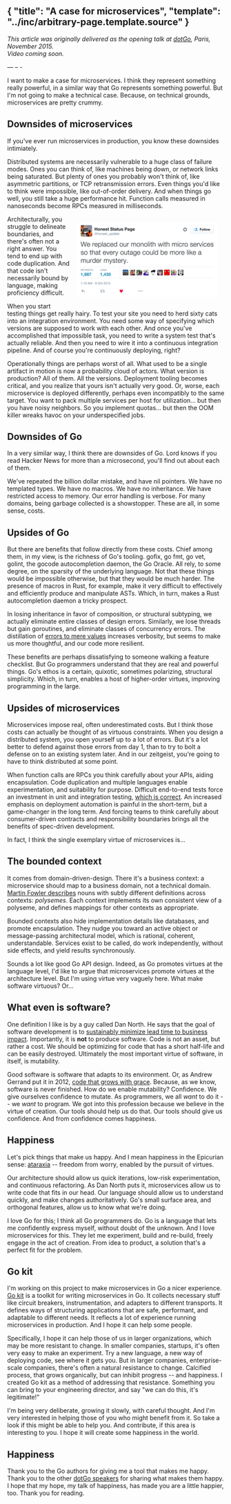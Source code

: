{
	"title": "A case for microservices",
	"template": "../inc/arbitrary-page.template.source"
}
---

_This article was originally delivered as the opening talk at [dotGo](http://dotgo.eu), Paris, November 2015. <br/> Video coming soon._

&mdash;&nbsp;&ndash;&nbsp;-

I want to make a case for microservices.
I think they represent something really powerful, in a similar way that Go represents something powerful.
But I'm not going to make a technical case.
Because, on technical grounds, microservices are pretty crummy.

## Downsides of microservices

If you've ever run microservices in production, you know these downsides intimiately.

Distributed systems are necessarily vulnerable to a huge class of failure modes.
Ones you can think of, like machines being down, or network links being saturated.
But plenty of ones you probably won't think of, like asymmetric partitions, or TCP retransmission errors.
Even things you'd like to think were impossible, like out-of-order delivery.
And when things go well, you still take a huge performance hit.
Function calls measured in nanoseconds become RPCs measured in milliseconds.

<a href="https://twitter.com/honest_update/status/651897353889259520">
 <img src="murder-mystery.png" width=327 height=174 alt="A microservices murder mystery" style="float: right; margin: 15px;" />
</a>

Architecturally, you struggle to delineate boundaries, and there's often not a right answer.
You tend to end up with code duplication.
And that code isn't necessarily bound by language, making proficiency difficult.

When you start testing things get really hairy.
To test your site you need to herd sixty cats into an integration environment.
You need some way of specifying which versions are supposed to work with each other.
And once you've accomplished that impossible task, you need to write a system test that's actually reliable.
And then you need to wire it into a continuous integration pipeline.
And of course you're continuously deploying, right?

Operationally things are perhaps worst of all.
What used to be a single artifact in motion is now a probability cloud of actors.
What version is production? All of them. All the versions.
Deployment tooling becomes critical, and you realize that yours isn't actually very good.
Or, worse, each microservice is deployed differently, perhaps even incompatibly to the same target.
You want to pack multiple services per host for utilization... but then you have noisy neighbors.
So you implement quotas... but then the OOM killer wreaks havoc on your underspecified jobs.

## Downsides of Go

In a very similar way, I think there are downsides of Go.
Lord knows if you read Hacker News for more than a microsecond, you'll find out about each of them.

We've repeated the billion dollar mistake, and have nil pointers.
We have no templated types.
We have no macros.
We have no inheritance.
We have restricted access to memory.
Our error handling is verbose.
For many domains, being garbage collected is a showstopper.
These are all, in some sense, costs.

## Upsides of Go

But there are benefits that follow directly from these costs.
Chief among them, in my view, is the richness of Go's tooling.
gofix, go fmt, go vet, golint, the gocode autocompletion daemon, the Go Oracle.
All rely, to some degree, on the sparsity of the underlying language.
Not that these things would be impossible otherwise, but that they would be much harder.
The presence of macros in Rust, for example, make it very difficult to effectively and efficiently produce and manipulate ASTs.
Which, in turn, makes a Rust autocompletion daemon a tricky prospect.

In losing inheritance in favor of composition, or structural subtyping, we actually eliminate entire classes of design errors.
Similarly, we lose threads but gain goroutines, and eliminate classes of concurrency errors.
The distillation of [errors to mere values](https://blog.golang.org/errors-are-values) increases verbosity, but seems to make us more thoughtful, and our code more resilient.

These benefits are perhaps dissatisfying to someone walking a feature checklist.
But Go programmers understand that they are real and powerful things.
Go's ethos is a certain, quixotic, sometimes polarizing, structural simplicity.
Which, in turn, enables a host of higher-order virtues, improving programming in the large.

## Upsides of microservices

Microservices impose real, often underestimated costs.
But I think those costs can actually be thought of as virtuous constraints.
When you design a distributed system, you open yourself up to a lot of errors.
But it's a lot better to defend against those errors from day 1, than to try to bolt a defense on to an existing system later.
And in our zeitgeist, you're going to have to think distributed at some point.

When function calls are RPCs you think carefully about your APIs, aiding encapsulation.
Code duplication and multiple languages enable experimentation, and suitability for purpose.
Difficult end-to-end tests force an investment in unit and integration testing, [which is correct](http://googletesting.blogspot.de/2015/04/just-say-no-to-more-end-to-end-tests.html).
An increased emphasis on deployment automation is painful in the short-term, but a game-changer in the long term.
And forcing teams to think carefully about consumer-driven contracts and responsibility boundaries brings all the benefits of spec-driven development.

In fact, I think the single exemplary virtue of microservices is...

## The bounded context

It comes from domain-driven-design.
There it's a business context: a microservice should map to a business domain, not a technical domain.
[Martin Fowler describes](http://martinfowler.com/bliki/BoundedContext.html) nouns with subtly different definitions across contexts: _polysemes_.
Each context implements its own consistent view of a polyseme, and defines mappings for other contexts as appropriate.

Bounded contexts also hide implementation details like databases, and promote encapsulation.
They nudge you toward an active object or message-passing architectural model, which is rational, coherent, understandable.
Services exist to be called, do work independently, without side effects, and yield results synchronously.

Sounds a lot like good Go API design.
Indeed, as Go promotes virtues at the language level, I'd like to argue that microservices promote virtues at the architecture level.
But I'm using virtue very vaguely here.
What make software virtuous?
Or...

## What even is software?

One definition I like is by a guy called Dan North.
He says that the goal of software development is to [sustainably minimize lead time to business impact](http://www.infoq.com/presentations/microservices-replaceability-consistency).
Importantly, it is **not** to produce software.
Code is not an asset, but rather a cost.
We should be optimizing for code that has a short half-life and can be easily destroyed.
Ultimately the most important virtue of software, in itself, is mutability.

Good software is software that adapts to its environment.
Or, as Andrew Gerrand put it in 2012, [code that grows with grace](https://talks.golang.org/2012/chat.slide#1).
Because, as we know, software is never finished.
How do we enable mutability?
Confidence.
We give ourselves confidence to mutate.
As programmers, we all _want_ to do it -- we _want_ to program.
We got into this profession because we believe in the virtue of creation.
Our tools should help us do that.
Our tools should give us confidence.
And from confidence comes happiness.

## Happiness

Let's pick things that make us happy.
And I mean happiness in the Epicurian sense: [ataraxia](https://en.wikipedia.org/wiki/Ataraxia) -- freedom from worry, enabled by the pursuit of virtues.

Our architecture should allow us quick iterations, low-risk experimentation, and continuous refactoring.
As Dan North puts it, microservices allow us to write code that fits in our head.
Our language should allow us to understand quickly, and make changes authoritatively.
Go's small surface area, and orthogonal features, allow us to know what we're doing.

I love Go for this; I think all Go programmers do.
Go is a language that lets me confidently express myself, without doubt of the unknown.
And I love microservices for this.
They let me experiment, build and re-build, freely engage in the act of creation.
From idea to product, a solution that's a perfect fit for the problem.

## Go kit

I'm working on this project to make microservices in Go a nicer experience.
[Go kit](http://gokit.io) is a toolkit for writing microservices in Go.
It collects necessary stuff like circuit breakers, instrumentation, and adapters to different transports.
It defines ways of structuring applications that are safe, performant, and adaptable to different needs.
It reflects a lot of experience running microservices in production.
And I hope it can help some people.

Specifically, I hope it can help those of us in larger organizations, which may be more resistant to change.
In smaller companies, startups, it's often very easy to make an experiment.
Try a new language, a new way of deploying code, see where it gets you.
But in larger companies, enterprise-scale companies, there's often a natural resistance to change.
Calcified process, that grows organically, but can inhibit progress -- and happiness.
I created Go kit as a method of addressing that resistance.
Something you can bring to your engineering director, and say "we can do this, it's legitimate!"

I'm being very deliberate, growing it slowly, with careful thought.
And I'm very interested in helping those of you who might benefit from it.
So take a look if this might be able to help you.
And contribute, if this area is interesting to you.
I hope it will create some happiness in the world.

## Happiness

Thank you to the Go authors for giving me a tool that makes me happy.
Thank you to the other [dotGo speakers](http://dotgo.eu) for sharing what makes them happy.
I hope that my hope, my talk of happiness, has made you are a little happier, too.
Thank you for reading.
